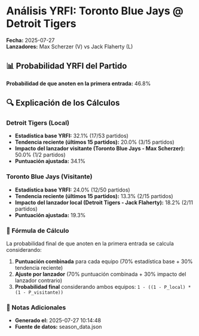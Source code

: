# Análisis YRFI: Toronto Blue Jays @ Detroit Tigers

**Fecha:** 2025-07-27  
**Lanzadores:** Max Scherzer (V) vs Jack Flaherty (L)

## 📊 Probabilidad YRFI del Partido

**Probabilidad de que anoten en la primera entrada:** 46.8%

## 🔍 Explicación de los Cálculos

### Detroit Tigers (Local)
- **Estadística base YRFI:** 32.1% (17/53 partidos)
- **Tendencia reciente (últimos 15 partidos):** 20.0% (3/15 partidos)
- **Impacto del lanzador visitante (Toronto Blue Jays - Max Scherzer):** 50.0% (1/2 partidos)
- **Puntuación ajustada:** 34.1%

### Toronto Blue Jays (Visitante)
- **Estadística base YRFI:** 24.0% (12/50 partidos)
- **Tendencia reciente (últimos 15 partidos):** 13.3% (2/15 partidos)
- **Impacto del lanzador local (Detroit Tigers - Jack Flaherty):** 18.2% (2/11 partidos)
- **Puntuación ajustada:** 19.3%

### 📝 Fórmula de Cálculo

La probabilidad final de que anoten en la primera entrada se calcula considerando:
1. **Puntuación combinada** para cada equipo (70% estadística base + 30% tendencia reciente)
2. **Ajuste por lanzador** (70% puntuación combinada + 30% impacto del lanzador contrario)
3. **Probabilidad final** considerando ambos equipos: `1 - ((1 - P_local) * (1 - P_visitante))`

### 📌 Notas Adicionales

- **Generado el:** 2025-07-27 10:14:48
- **Fuente de datos:** season_data.json
